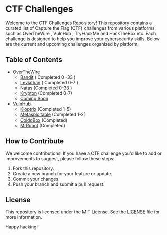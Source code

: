 # CTF Challenges

Welcome to the CTF Challenges Repository! This repository contains a curated list of Capture the Flag (CTF) challenges from various platforms such as OverTheWire , VulnHub , TryHackMe and HackTheBox etc. Each challenge is designed to help you improve your cybersecurity skills. Below are the current and upcoming challenges organized by platform.

## Table of Contents

- [OverTheWire](#overthewire)
  - [Bandit](/OverTheWire/Bandit/) ( Completed 0 -33 )
  - [Leviathan](/OverTheWire/Leviathan/) ( Completed 0-7 )
  - [Natas](/OverTheWire/Natas/) (Completed 0-33 )
  - [Krypton](/OverTheWire/Krypton/) (Completed 0-7)
  - [Coming Soon](#coming-soon-overthewire)
- [VulnHub](/VulnHub/)
  - [Kioptrix](</VulnHub/Kioptrix%20(1-5)/>) (Completed 1-5)
  - [Metasploitable](</VulnHub/Metaspolitable%20(1-2)/>) (Completed 1-2)
  - [ColddBox](/VulnHub/ColddBox/) (Completed)
  - [MrRobot](/VulnHub/MrRobot/) (Completed)

## How to Contribute

We welcome contributions! If you have a CTF challenge you'd like to add or improvements to suggest, please follow these steps:

1. Fork this repository.
2. Create a new branch for your feature or update.
3. Commit your changes.
4. Push your branch and submit a pull request.

## License

This repository is licensed under the MIT License. See the [LICENSE](LICENSE) file for more information.

Happy hacking!
